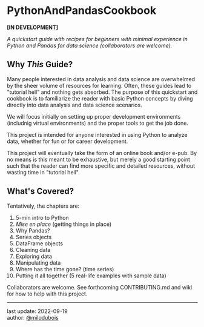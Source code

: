 # PythonAndPandasCookbook

**[IN DEVELOPMENT]** 

_A quickstart guide with recipes for beginners with minimal experience in Python and Pandas for data science (collaborators are welcome)._

## Why _This_ Guide?

Many people interested in data analysis and data science are overwhelmed by the sheer volume of resources for learning. Often, these guides lead to "tutorial hell" and nothing gets absorbed. The purpose of this quickstart and cookbook is to familiarize the reader with basic Python concepts by diving directly into data analysis and data science scenarios.

We will focus initially on setting up proper development environments (includnig virtual environments) and the proper tools to get the job done.

This project is intended for anyone interested in using Python to analyze data, whether for fun or for career development.

This project will eventually take the form of an online book and/or e-pub. By no means is this meant to be exhaustive, but merely a good starting point such that the reader can find more specific and detailed resources, without wasting time in "tutorial hell".

## What's Covered?

Tentatively, the chapters are:

1. 5-min intro to Python
2. _Mise en place_ (getting things in place)
3. Why Pandas?
4. Series objects
5. DataFrame objects
6. Cleaning data
7. Exploring data
8. Manipulating data
9. Where has the time gone? (time series)
10. Putting it all together (5 real-life examples with sample data)

Collaborators are welcome. See forthcoming CONTRIBUTING.md and wiki for how to help with this project.

---
last update: 2022-09-19  
author: [@milodubois](https://github.com/milodubois)  